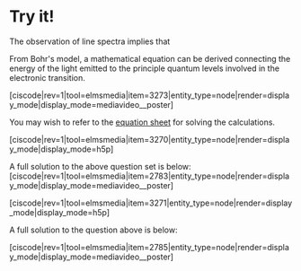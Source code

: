 # Try it!

The observation of line spectra implies that 

From Bohr's model, a mathematical equation can be derived connecting the energy of the light emitted to the principle quantum levels involved in the electronic transition.

[ciscode|rev=1|tool=elmsmedia|item=3273|entity_type=node|render=display_mode|display_mode=mediavideo__poster]

You may wish to refer to the [equation sheet](https://media.ed.science.psu.edu/sites/media/ed/files/documents/110-data.pdf) for solving the calculations.

[ciscode|rev=1|tool=elmsmedia|item=3270|entity_type=node|render=display_mode|display_mode=h5p]

A full solution to the above question set is below:
[ciscode|rev=1|tool=elmsmedia|item=2783|entity_type=node|render=display_mode|display_mode=mediavideo__poster]




[ciscode|rev=1|tool=elmsmedia|item=3271|entity_type=node|render=display_mode|display_mode=h5p]

A full solution to the question above is below:

[ciscode|rev=1|tool=elmsmedia|item=2785|entity_type=node|render=display_mode|display_mode=mediavideo__poster]
